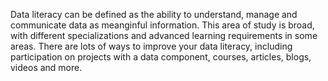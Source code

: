 Data literacy can be defined as the ability to understand, manage and communicate data as meanginful information. This area of study is broad, with different specializations and advanced learning requirements in some areas. There are lots of ways to improve your data literacy, including participation on projects with a data component, courses, articles, blogs, videos and more.
